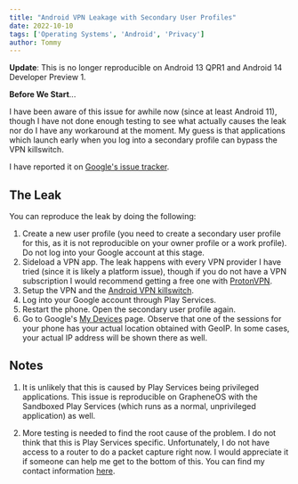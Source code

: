 ```yaml
---
title: "Android VPN Leakage with Secondary User Profiles"
date: 2022-10-10
tags: ['Operating Systems', 'Android', 'Privacy']
author: Tommy
---
```


**Update**: This is no longer reproducible on Android 13 QPR1 and Android 14 Developer Preview 1.

**Before We Start**...

I have been aware of this issue for awhile now (since at least Android 11), though I have not done enough testing to see what actually causes the leak nor do I have any workaround at the moment. My guess is that applications which launch early when you log into a secondary profile can bypass the VPN killswitch.

I have reported it on [Google's issue tracker](https://issuetracker.google.com/issues/252851265).

## The Leak

You can reproduce the leak by doing the following:

1. Create a new user profile (you need to create a secondary user profile for this, as it is not reproducible on your owner profile or a work profile). Do not log into your Google account at this stage.
2. Sideload a VPN app. The leak happens with every VPN provider I have tried (since it is likely a platform issue), though if you do not have a VPN subscription I would recommend getting a free one with [ProtonVPN](https://protonvpn.com).
3. Setup the VPN and the [Android VPN killswitch](/posts/os/android-tips/#enable-vpn-killswitch).
4. Log into your Google account through Play Services.
5. Restart the phone. Open the secondary user profile again.
6. Go to Google's [My Devices](https://myaccount.google.com/device-activity) page. Observe that one of the sessions for your phone has your actual location obtained with GeoIP. In some cases, your actual IP address will be shown there as well.

## Notes

1. It is unlikely that this is caused by Play Services being privileged applications. This issue is reproducible on GrapheneOS with the Sandboxed Play Services (which runs as a normal, unprivileged application) as well.

2. More testing is needed to find the root cause of the problem. I do not think that this is Play Services specific. Unfortunately, I do not have access to a router to do a packet capture right now. I would appreciate it if someone can help me get to the bottom of this. You can find my contact information [here](https://tommytran.io/contact/).